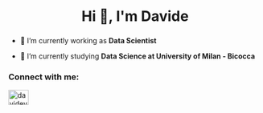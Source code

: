 <h1 align="center">Hi 👋, I'm Davide</h1>
<h3 align="center"></h3>

- 🔭 I’m currently working as **Data Scientist**

- 🌱 I’m currently studying **Data Science at University of Milan - Bicocca**

<h3 align="left">Connect with me:</h3>
<p align="left">
<a href="https://linkedin.com/in/davidevaloti" target="blank"><img align="center" src="https://raw.githubusercontent.com/rahuldkjain/github-profile-readme-generator/master/src/images/icons/Social/linked-in-alt.svg" alt="davidevaloti" height="30" width="40" /></a>
</p>
